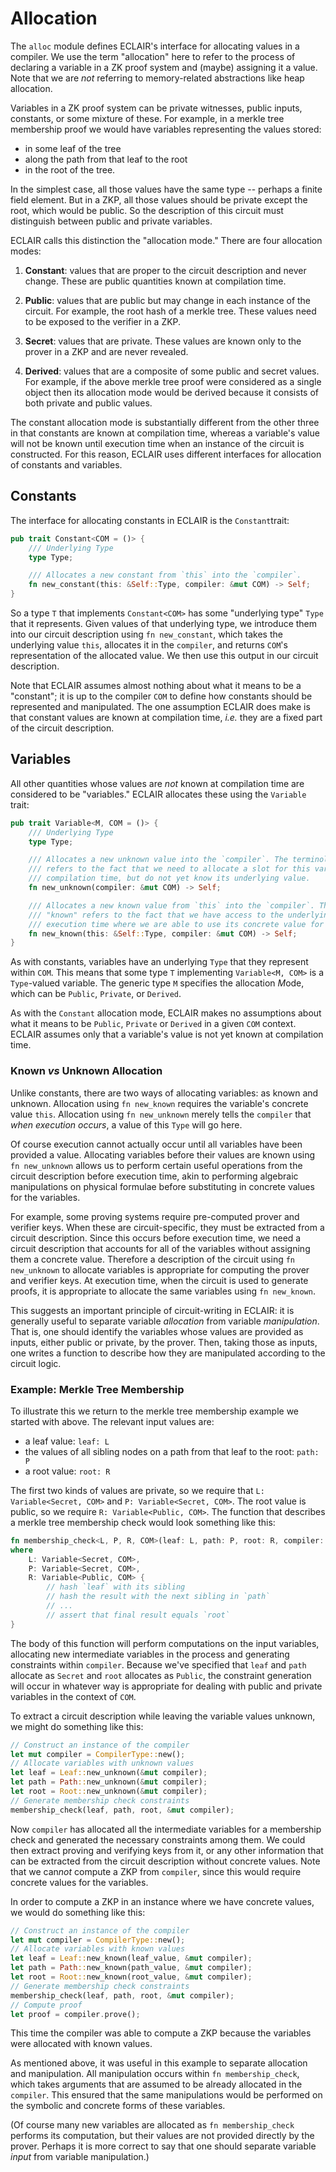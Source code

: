 # Allocation

The `alloc` module defines ECLAIR's interface for allocating values in a compiler. We use the term "allocation" here to refer to the process of declaring a variable in a ZK proof system and (maybe) assigning it a value. Note that we are *not* referring to memory-related abstractions like heap allocation.

Variables in a ZK proof system can be private witnesses, public inputs, constants, or some mixture of these. For example, in a merkle tree membership proof we would have variables representing the values stored:
- in some leaf of the tree
- along the path from that leaf to the root
- in the root of the tree.

In the simplest case, all those values have the same type -- perhaps a finite field element. But in a ZKP, all those values should be private except the root, which would be public. So the description of this circuit must distinguish between public and private variables.

ECLAIR calls this distinction the "allocation mode." There are four allocation modes:
1. **Constant**: values that are proper to the circuit description and never change. These are public quantities known at compilation time.

2. **Public**: values that are public but may change in each instance of the circuit. For example, the root hash of a merkle tree. These values need to be exposed to the verifier in a ZKP.
3. **Secret**: values that are private. These values are known only to the prover in a ZKP and are never revealed.
4. **Derived**: values that are a composite of some public and secret values. For example, if the above merkle tree proof were considered as a single object then its allocation mode would be derived because it consists of both private and public values.

The constant allocation mode is substantially different from the other three in that constants are known at compilation time, whereas a variable's value will not be known until execution time when an instance of the circuit is constructed. For this reason, ECLAIR uses different interfaces for allocation of constants and variables.

## Constants
The interface for allocating constants in ECLAIR is the `Constant`trait:
```rust
pub trait Constant<COM = ()> {
    /// Underlying Type
    type Type;

    /// Allocates a new constant from `this` into the `compiler`.
    fn new_constant(this: &Self::Type, compiler: &mut COM) -> Self;
}
```
So a type `T` that implements `Constant<COM>` has some "underlying type" `Type` that it represents. Given values of that underlying type, we introduce them into our circuit description using `fn new_constant`, which takes the underlying value `this`, allocates it in the `compiler`, and returns `COM`'s representation of the allocated value. We then use this output in our circuit description.

Note that ECLAIR assumes almost nothing about what it means to be a "constant"; it is up to the compiler `COM` to define how constants should be represented and manipulated. The one assumption ECLAIR does make is that constant values are known at compilation time, *i.e.* they are a fixed part of the circuit description.

## Variables
All other quantities whose values are *not* known at compilation time are considered to be "variables." ECLAIR allocates these using the `Variable` trait:
```rust
pub trait Variable<M, COM = ()> {
    /// Underlying Type
    type Type;

    /// Allocates a new unknown value into the `compiler`. The terminology "unknown"
    /// refers to the fact that we need to allocate a slot for this variable during
    /// compilation time, but do not yet know its underlying value.
    fn new_unknown(compiler: &mut COM) -> Self;

    /// Allocates a new known value from `this` into the `compiler`. The terminology
    /// "known" refers to the fact that we have access to the underlying value during
    /// execution time where we are able to use its concrete value for execution.
    fn new_known(this: &Self::Type, compiler: &mut COM) -> Self;
}
```
As with constants, variables have an underlying `Type` that they represent within `COM`. This means that some type `T` implementing `Variable<M, COM>` is a `Type`-valued variable. The generic type `M` specifies the allocation *M*ode, which can be `Public`, `Private`, or `Derived`.

As with the `Constant` allocation mode, ECLAIR makes no assumptions about what it means to be `Public`, `Private` or `Derived` in a given `COM` context. ECLAIR assumes only that a variable's value is not yet known at compilation time.

### Known *vs* Unknown Allocation
Unlike constants, there are two ways of allocating variables: as known and unknown. Allocation using `fn new_known` requires the variable's concrete value `this`. Allocation using `fn new_unknown` merely tells the `compiler` that *when execution occurs*, a value of this `Type` will go here.

Of course execution cannot actually occur until all variables have been provided a value. Allocating variables before their values are known using `fn new_unknown` allows us to perform certain useful operations from the circuit description before execution time, akin to performing algebraic manipulations on physical formulae before substituting in concrete values for the variables.

For example, some proving systems require pre-computed prover and verifier keys. When these are circuit-specific, they must be extracted from a circuit description. Since this occurs before execution time, we need a circuit description that accounts for all of the variables without assigning them a concrete value. Therefore a description of the circuit using `fn new_unknown` to allocate variables is appropriate for computing the prover and verifier keys. At execution time, when the circuit is used to generate proofs, it is appropriate to allocate the same variables using `fn new_known`.

This suggests an important principle of circuit-writing in ECLAIR: it is generally useful to separate variable *allocation* from variable *manipulation*. That is, one should identify the variables whose values are provided as inputs, either public or private, by the prover. Then, taking those as inputs, one writes a function to describe how they are manipulated according to the circuit logic.

### Example: Merkle Tree Membership
To illustrate this we return to the merkle tree membership example we started with above. The relevant input values are:
- a leaf value: `leaf: L`
- the values of all sibling nodes on a path from that leaf to the root: `path: P`
- a root value: `root: R`

The first two kinds of values are private, so we require that `L: Variable<Secret, COM>` and `P: Variable<Secret, COM>`. The root value is public, so we require `R: Variable<Public, COM>`. The function that describes a merkle tree membership check would look something like this:
```rust
fn membership_check<L, P, R, COM>(leaf: L, path: P, root: R, compiler: &mut COM)
where
    L: Variable<Secret, COM>,
    P: Variable<Secret, COM>,
    R: Variable<Public, COM> {
        // hash `leaf` with its sibling
        // hash the result with the next sibling in `path`
        // ...
        // assert that final result equals `root`
}
```
The body of this function will perform computations on the input variables, allocating new intermediate variables in the process and generating constraints within `compiler`. Because we've specified that `leaf` and `path` allocate as `Secret` and `root` allocates as `Public`, the constraint generation will occur in whatever way is appropriate for dealing with public and private variables in the context of `COM`.

To extract a circuit description while leaving the variable values unknown, we might do something like this:
```rust
// Construct an instance of the compiler
let mut compiler = CompilerType::new();
// Allocate variables with unknown values
let leaf = Leaf::new_unknown(&mut compiler);
let path = Path::new_unknown(&mut compiler);
let root = Root::new_unknown(&mut compiler);
// Generate membership check constraints
membership_check(leaf, path, root, &mut compiler);
```
Now `compiler` has allocated all the intermediate variables for a membership check and generated the necessary constraints among them. We could then extract proving and verifying keys from it, or any other information that can be extracted from the circuit description without concrete values. Note that we can*not* compute a ZKP from `compiler`, since this would require concrete values for the variables.

In order to compute a ZKP in an instance where we have concrete values, we would do something like this:
```rust
// Construct an instance of the compiler
let mut compiler = CompilerType::new();
// Allocate variables with known values
let leaf = Leaf::new_known(leaf_value, &mut compiler);
let path = Path::new_known(path_value, &mut compiler);
let root = Root::new_known(root_value, &mut compiler);
// Generate membership check constraints
membership_check(leaf, path, root, &mut compiler);
// Compute proof
let proof = compiler.prove();
```
This time the compiler was able to compute a ZKP because the variables were allocated with known values.

As mentioned above, it was useful in this example to separate allocation and manipulation. All manipulation occurs within `fn membership_check`, which takes arguments that are assumed to be already allocated in the `compiler`. This ensured that the same manipulations would be performed on the symbolic and concrete forms of these variables.

(Of course many new variables are allocated as `fn membership_check` performs its computation, but their values are not provided directly by the prover. Perhaps it is more correct to say that one should separate variable *input* from variable manipulation.)